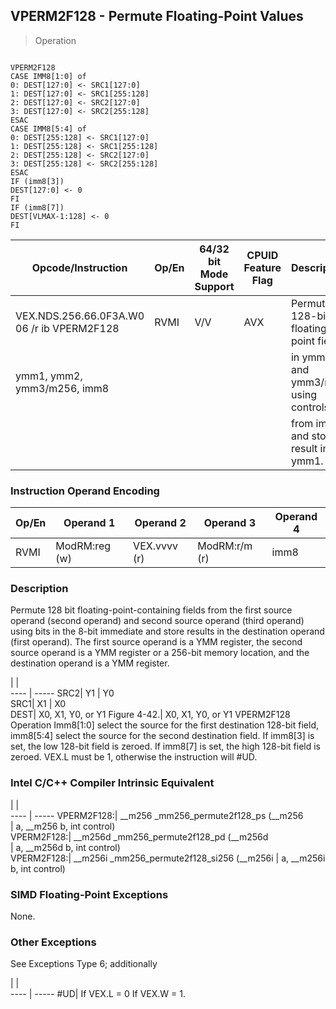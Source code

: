 ## VPERM2F128  -  Permute Floating-Point Values

> Operation
``` slim

VPERM2F128
CASE IMM8[1:0] of
0: DEST[127:0] <- SRC1[127:0]
1: DEST[127:0] <- SRC1[255:128]
2: DEST[127:0] <- SRC2[127:0]
3: DEST[127:0] <- SRC2[255:128]
ESAC
CASE IMM8[5:4] of
0: DEST[255:128] <- SRC1[127:0]
1: DEST[255:128] <- SRC1[255:128]
2: DEST[255:128] <- SRC2[127:0]
3: DEST[255:128] <- SRC2[255:128]
ESAC
IF (imm8[3])
DEST[127:0] <- 0
FI
IF (imm8[7])
DEST[VLMAX-1:128] <- 0
FI

```

 Opcode/Instruction                        | Op/En| 64/32 bit Mode Support| CPUID Feature Flag| Description                          
 ---  | --- | --- | --- | ---
 VEX.NDS.256.66.0F3A.W0 06 /r ib VPERM2F128| RVMI | V/V                   | AVX               | Permute 128-bit floating-point fields
 ymm1, ymm2, ymm3/m256, imm8               |      |                       |                   | in ymm2 and ymm3/mem using controls  
                                           |      |                       |                   | from imm8 and store result in ymm1.  

### Instruction Operand Encoding
 Op/En| Operand 1    | Operand 2   | Operand 3    | Operand 4
 ---  | --- | --- | --- | ---
 RVMI | ModRM:reg (w)| VEX.vvvv (r)| ModRM:r/m (r)| imm8     

### Description
Permute 128 bit floating-point-containing fields from the first source operand
(second operand) and second source operand (third operand) using bits in the
8-bit immediate and store results in the destination operand (first operand).
The first source operand is a YMM register, the second source operand is a YMM
register or a 256-bit memory location, and the destination operand is a YMM
register.

   | |  
---- | -----
 SRC2| Y1                            | Y0                                    
 SRC1| X1                            | X0                                    
 DEST| X0, X1, Y0, or Y1 Figure 4-42.| X0, X1, Y0, or Y1 VPERM2F128 Operation
Imm8[1:0] select the source for the first destination 128-bit field, imm8[5:4]
select the source for the second destination field. If imm8[3] is set, the low
128-bit field is zeroed. If imm8[7] is set, the high 128-bit field is zeroed.
VEX.L must be 1, otherwise the instruction will #UD.



### Intel C/C++ Compiler Intrinsic Equivalent
   | |  
---- | -----
 VPERM2F128:| __m256 _mm256_permute2f128_ps (__m256     
            | a, __m256 b, int control)                 
 VPERM2F128:| __m256d _mm256_permute2f128_pd (__m256d   
            | a, __m256d b, int control)                
 VPERM2F128:| __m256i _mm256_permute2f128_si256 (__m256i
            | a, __m256i b, int control)                

### SIMD Floating-Point Exceptions
None.


### Other Exceptions
See Exceptions Type 6; additionally

   | |  
---- | -----
 #UD| If VEX.L = 0 If VEX.W = 1.
